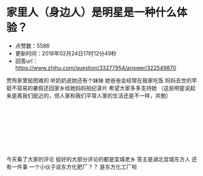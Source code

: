 # 家里人（身边人）是明星是一种什么体验？
- 点赞数：5586
- 更新时间：2018年02月24日17时12分49秒
- 回答url：https://www.zhihu.com/question/33277954/answer/322549870
<body>
 <p data-pid="EFeVPXgR">贾玲家里挺困难的 听奶奶说她还有个妹妹 她爸爸会经常在我家吃饭 妈妈去世的早 挺不容易的暑假还回家乡给她妈妈拍纪录片 希望大家多多支持她 （这些明星说起来是离我们挺近的，但人家和我们平常人家的生活还是不一样，共勉）</p>
 <br>
 <br>
 <br>
 <br>
 <br>
 <br>
 <br>
 <p data-pid="8h_zd61V">今天看了大家的评论 挺好的大部分评论的都是宜城老乡 答主是湖北宜城东方人 还有一件事 一个小伙子说东方化肥厂？？ 是东方化工厂啦</p>
</body>